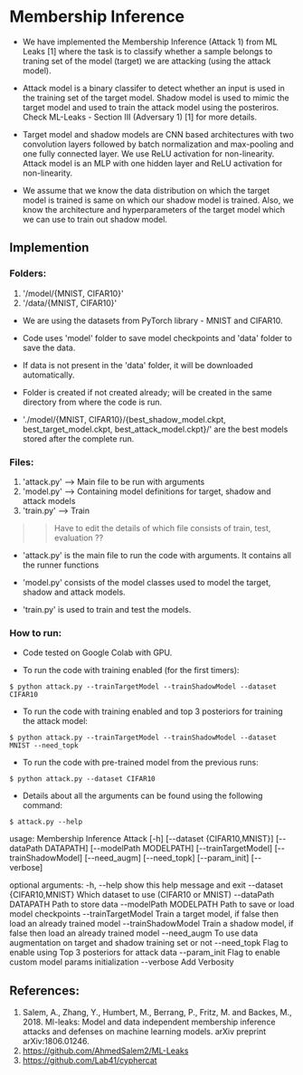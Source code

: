 # Membership Inference

* We have implemented the Membership Inference (Attack 1) from ML Leaks [1] where the task is to classify whether a sample belongs to traning set of the model (target) we are attacking (using the attack model). 

* Attack model is a binary classifer to detect whether an input is used in the training set of the target model. Shadow model is used to mimic the target model and used to train the attack model using the posteriros. Check ML-Leaks - Section III (Adversary 1) [1] for more details.

* Target model and shadow models are CNN based architectures with two convolution layers followed by batch normalization and max-pooling and one fully connected layer. We use ReLU activation for non-linearity. Attack model is an MLP with one hidden layer and ReLU activation for non-linearity.

* We assume that we know the data distribution on which the target model is trained is same on which our shadow model is trained. Also, we know the architecture and hyperparameters of the target model which we can use to train out shadow model.


## Implemention

### Folders:  

1. '/model/{MNIST, CIFAR10}' 
2. '/data/{MNIST, CIFAR10}' 

* We are using the datasets from PyTorch library - MNIST and CIFAR10. 

* Code uses 'model' folder to save model checkpoints and 'data' folder to save the data.

* If data is not present in the 'data' folder, it will be downloaded automatically.

* Folder is created if not created already; will be created in the same directory from where the code is run.

* './model/{MNIST, CIFAR10}/{best_shadow_model.ckpt, best_target_model.ckpt, best_attack_model.ckpt}/' are the best models stored after the complete run.

### Files: 

1. 'attack.py' --> Main file to be run with arguments
2. 'model.py' --> Containing model definitions for target, shadow and attack models
3. 'train.py' --> Train 

>> Have to edit the details of which file consists of train, test, evaluation ??

* 'attack.py' is the main file to run the code with arguments. It contains all the runner functions 

* 'model.py' consists of the model classes used to model the target, shadow and attack models.

* 'train.py' is used to train and test the models.

### How to run:

* Code tested on Google Colab with GPU.

* To run the code with training enabled (for the first timers):
```
$ python attack.py --trainTargetModel --trainShadowModel --dataset CIFAR10
```

* To run the code with training enabled and top 3 posteriors for training the attack model:
```
$ python attack.py --trainTargetModel --trainShadowModel --dataset MNIST --need_topk
```

* To run the code with pre-trained model from the previous runs:
```
$ python attack.py --dataset CIFAR10
```

* Details about all the arguments can be found using the following command:
```
$ attack.py --help 
```
usage: Membership Inference Attack [-h] [--dataset {CIFAR10,MNIST}]
                                   [--dataPath DATAPATH]
                                   [--modelPath MODELPATH]
                                   [--trainTargetModel] [--trainShadowModel]
                                   [--need_augm] [--need_topk] [--param_init]
                                   [--verbose]

optional arguments:
  -h, --help            show this help message and exit
  --dataset {CIFAR10,MNIST}
                        Which dataset to use (CIFAR10 or MNIST)
  --dataPath DATAPATH   Path to store data
  --modelPath MODELPATH
                        Path to save or load model checkpoints
  --trainTargetModel    Train a target model, if false then load an already
                        trained model
  --trainShadowModel    Train a shadow model, if false then load an already
                        trained model
  --need_augm           To use data augmentation on target and shadow training
                        set or not
  --need_topk           Flag to enable using Top 3 posteriors for attack data
  --param_init          Flag to enable custom model params initialization
  --verbose             Add Verbosity

## References:

1. Salem, A., Zhang, Y., Humbert, M., Berrang, P., Fritz, M. and Backes, M., 2018. Ml-leaks: Model and data independent membership inference attacks and defenses on machine learning models. arXiv preprint arXiv:1806.01246.
2. https://github.com/AhmedSalem2/ML-Leaks
3. https://github.com/Lab41/cyphercat

